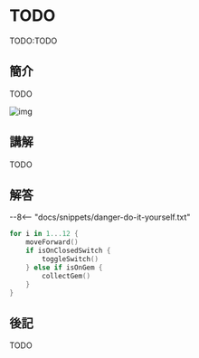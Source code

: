 # TODO

TODO:TODO

## 簡介

TODO

![img](https://ppt.cc/fddEQx)

## 講解

TODO

## 解答

--8<-- "docs/snippets/danger-do-it-yourself.txt"

```swift linenums="1"
for i in 1...12 {
    moveForward()
    if isOnClosedSwitch {
        toggleSwitch()
    } else if isOnGem {
        collectGem()
    }
} 
```

## 後記

TODO
